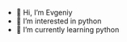 - 👋 Hi, I’m Evgeniy
- 👀 I’m interested in python
- 🌱 I’m currently learning python

<!---
EuCrabs/EuCrabs is a ✨ special ✨ repository because its `README.md` (this file) appears on your GitHub profile.
You can click the Preview link to take a look at your changes.
--->
